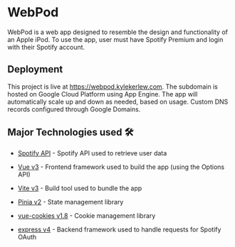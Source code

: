 # WebPod

WebPod is a web app designed to resemble the design and functionality of an Apple iPod. To use the app, user must have Spotify Premium and login with their Spotify account. 
## Deployment

This project is live at https://webpod.kylekerlew.com. The subdomain is hosted on Google Cloud Platform using App Engine. The app will automatically scale up and down as needed, based on usage. Custom DNS records configured through Google Domains.

## Major Technologies used 🛠️

- [Spotify API](https://developer.spotify.com/documentation/web-api/) - Spotify API used to retrieve user data
- [Vue v3](https://v3.vuejs.org/) - Frontend framework used to build the app (using the Options API)
- [Vite v3](https://vitejs.dev/) - Build tool used to bundle the app
- [Pinia v2](https://pinia.esm.dev/) - State management library
- [vue-cookies v1.8](https://www.npmjs.com/package/vue-cookies) - Cookie management library

- [express v4](https://expressjs.com/) - Backend framework used to handle requests for Spotify OAuth

